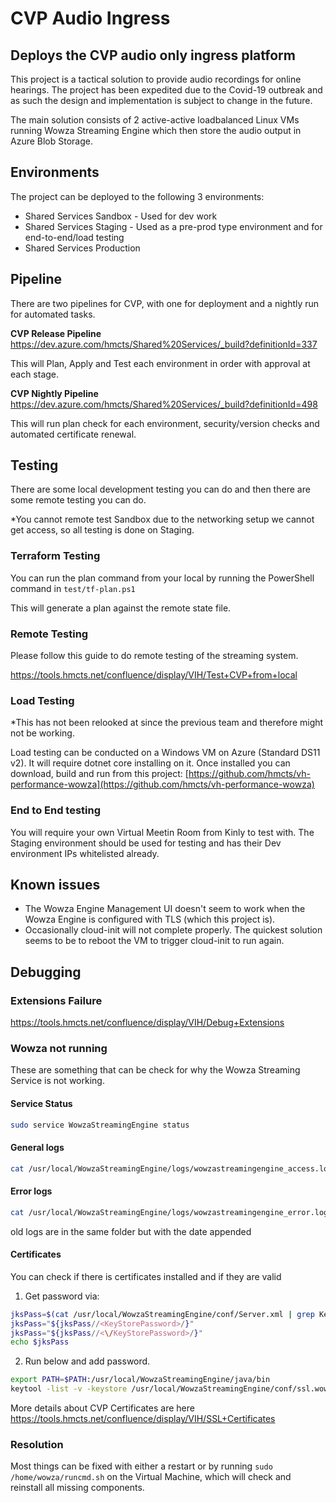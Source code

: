 # CVP Audio Ingress
## Deploys the CVP audio only ingress platform

This project is a tactical solution to provide audio recordings for online hearings. The project has been expedited due
to the Covid-19 outbreak and as such the design and implementation is subject to change in the future.

The main solution consists of 2 active-active loadbalanced Linux VMs running Wowza Streaming Engine which then 
store the audio output in Azure Blob Storage. 

## Environments

The project can be deployed to the following 3 environments:

* Shared Services Sandbox - Used for dev work
* Shared Services Staging - Used as a pre-prod type environment and for end-to-end/load testing
* Shared Services Production

## Pipeline
There are two pipelines for CVP, with one for deployment and a nightly run for automated tasks.

**CVP Release Pipeline**
https://dev.azure.com/hmcts/Shared%20Services/_build?definitionId=337

This will Plan, Apply and Test each environment in order with approval at each stage.

**CVP Nightly Pipeline**
https://dev.azure.com/hmcts/Shared%20Services/_build?definitionId=498

This will run plan check for each environment, security/version checks and automated certificate renewal.

## Testing
There are some local development testing you can do and then there are some remote testing you can do.

*You cannot remote test Sandbox due to the networking setup we cannot get access, so all testing is done on Staging.

### Terraform Testing
You can run the plan command from your local by running the PowerShell command in `test/tf-plan.ps1`

This will generate a plan against the remote state file.

### Remote Testing

Please follow this guide to do remote testing of the streaming system.

https://tools.hmcts.net/confluence/display/VIH/Test+CVP+from+local

### Load Testing

*This has not been relooked at since the previous team and therefore might not be working.

Load testing can be conducted on a Windows VM on Azure (Standard DS11 v2). It will require dotnet core installing on it.
Once installed you can download, build and run from this project: 
[https://github.com/hmcts/vh-performance-wowza](https://github.com/hmcts/vh-performance-wowza)

### End to End testing
You will require your own Virtual Meetin Room from Kinly to test with. The Staging environment should be used for testing 
and has their Dev environment IPs whitelisted already.

## Known issues
* The Wowza Engine Management UI doesn't seem to work when the Wowza Engine is configured with TLS (which this project is).
* Occasionally cloud-init will not complete properly. The quickest solution seems to be to reboot the VM to trigger cloud-init to run again.

## Debugging

### Extensions Failure
https://tools.hmcts.net/confluence/display/VIH/Debug+Extensions

### Wowza not running

These are something that can be check for why the Wowza Streaming Service is not working.

#### Service Status

```Bash
sudo service WowzaStreamingEngine status
```

#### General logs
```Bash
cat /usr/local/WowzaStreamingEngine/logs/wowzastreamingengine_access.log
```
#### Error logs
```Bash
cat /usr/local/WowzaStreamingEngine/logs/wowzastreamingengine_error.log
```
old logs are in the same folder but with the date appended


#### Certificates

You can check if there is certificates installed and if they are valid

1. Get password via: 
```Bash
jksPass=$(cat /usr/local/WowzaStreamingEngine/conf/Server.xml | grep KeyStorePassword)
jksPass="${jksPass//<KeyStorePassword>/}"
jksPass="${jksPass//<\/KeyStorePassword>/}"
echo $jksPass
```
2. Run below and add password.
```Bash
export PATH=$PATH:/usr/local/WowzaStreamingEngine/java/bin
keytool -list -v -keystore /usr/local/WowzaStreamingEngine/conf/ssl.wowza.jks -storepass $jksPass
```
More details about CVP Certificates are here https://tools.hmcts.net/confluence/display/VIH/SSL+Certificates

### **Resolution**

Most things can be fixed with either a restart or by running `sudo /home/wowza/runcmd.sh` on the Virtual Machine, which will check and reinstall all missing components.